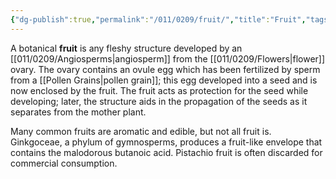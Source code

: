 ```yaml
---
{"dg-publish":true,"permalink":"/011/0209/fruit/","title":"Fruit","tags":["BIOL412","BIOL320"],"created":"2024-09-26T15:18:35.000-07:00","updated":"2025-02-21T10:13:53.237-08:00"}
---
```


A botanical **fruit** is any fleshy structure developed by an [[011/0209/Angiosperms\|angiosperm]] from the [[011/0209/Flowers\|flower]] ovary. The ovary contains an ovule egg which has been fertilized by sperm from a [[Pollen Grains\|pollen grain]]; this egg developed into a seed and is now enclosed by the fruit. The fruit acts as protection for the seed while developing; later, the structure aids in the propagation of the seeds as it separates from the mother plant.

Many common fruits are aromatic and edible, but not all fruit is. Ginkgoceae, a phylum of gymnosperms, produces a fruit-like envelope that contains the malodorous butanoic acid. Pistachio fruit is often discarded for commercial consumption.